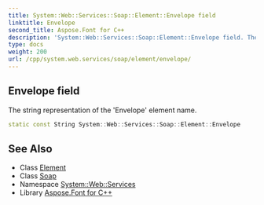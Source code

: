 ```yaml
---
title: System::Web::Services::Soap::Element::Envelope field
linktitle: Envelope
second_title: Aspose.Font for C++
description: 'System::Web::Services::Soap::Element::Envelope field. The string representation of the ''Envelope'' element name in C++.'
type: docs
weight: 200
url: /cpp/system.web.services/soap/element/envelope/
---
```

## Envelope field


The string representation of the 'Envelope' element name.

```cpp
static const String System::Web::Services::Soap::Element::Envelope
```

## See Also

* Class [Element](../)
* Class [Soap](../../)
* Namespace [System::Web::Services](../../../)
* Library [Aspose.Font for C++](../../../../)
